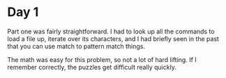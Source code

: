 # Day 1 

Part one was fairly straightforward.  I had to look up all the commands to load a file up, iterate over its characters, and I had briefly seen in the past that you can use match to pattern match things.

The math was easy for this problem, so not a lot of hard lifting.  If I remember correctly, the puzzles get difficult really quickly.
